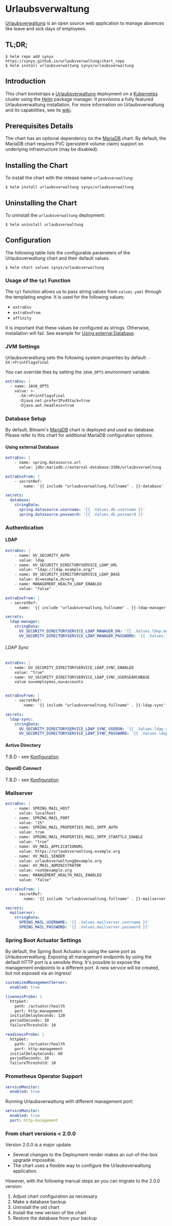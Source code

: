 # Urlaubsverwaltung

[Urlaubsverwaltung](https://urlaubsverwaltung.cloud/) is an open source web application to manage absences like 
leave and sick days of employees.


## TL;DR;

```console
$ helm repo add synyx https://synyx.github.io/urlaubsverwaltung/chart_repo
$ helm install urlaubsverwaltung synyx/urlaubsverwaltung
```


## Introduction

This chart bootstraps a [Urlaubsverwaltung](https://urlaubsverwaltung.cloud/) deployment on a [Kubernetes](https://kubernetes.io) cluster
using the [Helm](https://helm.sh) package manager. It provisions a fully featured Urlaubsverwaltung installation.
For more information on Urlaubsverwaltung and its capabilities, see its [wiki](https://github.com/synyx/urlaubsverwaltung/wiki).


## Prerequisites Details

The chart has an optional dependency on the [MariaDB](https://github.com/bitnami/charts/tree/master/bitnami/mariadb) chart.
By default, the MariaDB chart requires PVC (persistent volume claim) support on underlying infrastructure (may be disabled).


## Installing the Chart

To install the chart with the release name `urlaubsverwaltung`:

```console
$ helm install urlaubsverwaltung synyx/urlaubsverwaltung
```


## Uninstalling the Chart

To uninstall the `urlaubsverwaltung` deployment:

```console
$ helm uninstall urlaubsverwaltung
```


## Configuration

The following table lists the configurable parameters of the Urlaubsverwaltung chart and their default values.

```console
$ helm chart values synyx/urlaubsverwaltung
```


### Usage of the `tpl` Function

The `tpl` function allows us to pass string values from `values.yaml` through the templating engine.
It is used for the following values:

* `extraEnv`
* `extraEnvFrom`
* `affinity`

It is important that these values be configured as strings. Otherwise, installation will fail.
See example for [Using external Database](#using-external-database).


### JVM Settings

Urlaubsverwaltung sets the following system properties by default:
`-XX:+PrintFlagsFinal`

You can override thes by setting the `JAVA_OPTS` environment variable.

```yaml
extraEnv: |
  - name: JAVA_OPTS
    value: >-
      -XX:+PrintFlagsFinal
      -Djava.net.preferIPv4Stack=true
      -Djava.awt.headless=true
```


### Database Setup

By default, Bitnami's [MariaDB](https://github.com/bitnami/charts/tree/master/bitnami/mariadb) chart is deployed and used as database.
Please refer to this chart for additional MariaDB configuration options.


#### Using external Database

```yaml
extraEnv: |
    - name: spring.datasource.url
      value: jdbc:mariadb://external-database:3306/urlaubsverwaltung

extraEnvFrom: |
    - secretRef:
        name: '{{ include "urlaubsverwaltung.fullname" . }}-database'

secrets:
  database:
    stringData:
      spring.datasource.username: '{{ .Values.db.username }}'
      spring.datasource.password: '{{ .Values.db.password }}'
```


### Authentication


#### LDAP

```yaml
extraEnv: |
    - name: UV_SECURITY_AUTH
      value: ldap
    - name: UV_SECURITY_DIRECTORYSERVICE_LDAP_URL
      value: "ldap://ldap.example.org/"
    - name: UV_SECURITY_DIRECTORYSERVICE_LDAP_BASE
      value: dc=example,dc=org
    - name: MANAGEMENT_HEALTH_LDAP_ENABLED
      value: "false"

extraEnvFrom: |
  - secretRef:
      name: '{{ include "urlaubsverwaltung.fullname" . }}-ldap-manager'

secrets:
  ldap-manager:
    stringData:
      UV_SECURITY_DIRECTORYSERVICE_LDAP_MANAGER_DN: '{{ .Values.ldap.manager.dn }}'
      UV_SECURITY_DIRECTORYSERVICE_LDAP_MANAGER_PASSWORD: '{{ .Values.ldap.manager.password }}'
```

###### LDAP Sync

```yaml
extraEnv: |
  - name: UV_SECURITY_DIRECTORYSERVICE_LDAP_SYNC_ENABLED
    value: "true"
  - name: UV_SECURITY_DIRECTORYSERVICE_LDAP_SYNC_USERSEARCHBASE
    value ou=employees,ou=accounts


extraEnvFrom: |
    - secretRef:
        name: '{{ include "urlaubsverwaltung.fullname" . }}-ldap-sync'

secrets:
  ldap-sync:
    stringData:
      UV_SECURITY_DIRECTORYSERVICE_LDAP_SYNC_USERDN: '{{ .Values.ldap.sync.userdn }}'
      UV_SECURITY_DIRECTORYSERVICE_LDAP_SYNC_PASSWORD: '{{ .Values.ldap.sync.password }}'
```


#### Active Directory

T.B.D - see [Konfiguration](https://github.com/synyx/urlaubsverwaltung/tree/master#security-provider-konfigurieren)


#### OpenID Connect

T.B.D - see [Konfiguration](https://github.com/synyx/urlaubsverwaltung/tree/master#security-provider-konfigurieren)


### Mailserver

```yaml
extraEnv: |
    - name: SPRING_MAIL_HOST
      value: localhost
    - name: SPRING_MAIL_PORT
      value: "25"
    - name: SPRING_MAIL_PROPERTIES_MAIL_SMTP_AUTH
      value: true
    - name: SPRING_MAIL_PROPERTIES_MAIL_SMTP_STARTTLS_ENABLE
      value: "true"
    - name: UV_MAIL_APPLICATIONURL
      value: https://urlaubsverwaltung.example.org
    - name: UV_MAIL_SENDER
      value: urlaubsverwaltung@example.org
    - name: UV_MAIL_ADMINISTRATOR
      value: root@example.org
    - name: MANAGEMENT_HEALTH_MAIL_ENABLED
      value: "false"

extraEnvFrom: |
    - secretRef:
        name: '{{ include "urlaubsverwaltung.fullname" . }}-mailserver'

secrets:
  mailserver:
    stringData:
      SPRING_MAIL_USERNAME: '{{ .Values.mailserver.username }}'
      SPRING_MAIL_PASSWORD: '{{ .Values.mailserver.password }}'

```


### Spring Boot Actuator Settings

By default, the Spring Boot Actuator is using the same port as Urlaubsverwaltung.
Exposing all management endpoints by using the default HTTP port is a sensible thing.
It's possible to expose the management endpoints to a different port.
A new service will be created, but not exposed via an ingress!

```yaml
customizedManagementServer:
  enabled: true

livenessProbe: |
  httpGet:
    path: /actuator/health
    port: http-management
  initialDelaySeconds: 120
  periodSeconds: 10
  failureThreshold: 10

readinessProbe: |
  httpGet:
    path: /actuator/health
    port: http-management
  initialDelaySeconds: 60
  periodSeconds: 10
  failureThreshold: 10
```


### Prometheus Operator Support

```yaml
serviceMonitor:
  enabled: true
```

Running Urlaubsverwaltung with different management port:

```yaml
serviceMonitor:
  enabled: true
  port: http-management
```


### From chart versions < 2.0.0

Version 2.0.0 is a major update.

* Several changes to the Deployment render makes an out-of-the-box upgrade impossible.
* The chart uses a flexible way to configure the Urlaubsverwaltung application.

However, with the following manual steps an you can migrate to the 2.0.0 version:

1. Adjust chart configuration as necessary
2. Make a database backup
3. Uninstall the old chart
3. Install the new version of the chart
4. Restore the database from your backup
